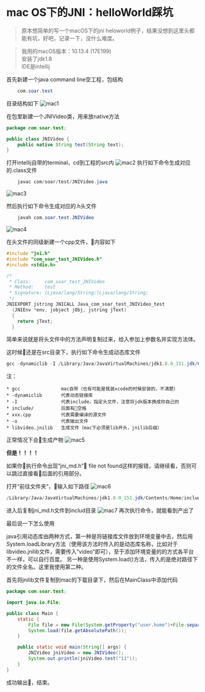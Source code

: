 # mac OS下的JNI：helloWorld踩坑

>原本想简单的写一个macOS下的jni heloworld例子，结果没想到这里头都能有坑，好吧，记录一下，没什么难度。

>我用的macOS版本：10.13.4 (17E199)<br>
安装了jdk1.8<br>
IDE是intellij

首先新建一个java command line空工程，包结构
```java
    com.soar.test
```
目录结构如下
![mac1](static/mac1.png)

在包里新建一个JNIVideo类，用来放native方法
```java
package com.soar.test;

public class JNIVideo {
    public native String test(String text);
}
```

打开intellij自带的terminal，cd到工程的src内
![mac2](static/mac2.png)
执行如下命令生成对应的.class文件
```java
    javac com/soar/test/JNIVideo.java 
```
![mac3](static/mac3.png)

然后执行如下命令生成对应的.h头文件
```java
    javah com.soar.test.JNIVideo
```
![mac4](static/mac4.png)

在头文件的同级新建一个cpp文件，内容如下
```cpp
#include "jni.h"
#include "com_soar_test_JNIVideo.h"
#include <stdio.h>

/*
 * Class:     com_soar_test_JNIVideo
 * Method:    test
 * Signature: (Ljava/lang/String;)Ljava/lang/String;
 */
JNIEXPORT jstring JNICALL Java_com_soar_test_JNIVideo_test
  (JNIEnv *env, jobject jObj, jstring jText)
  {
    return jText;
  }
```
简单来说就是将头文件中的方法声明复制过来，给入参加上参数名并实现方法体。

这时候还是在src目录下，执行如下命令生成动态库文件
```java
gcc -dynamiclib -I /Library/Java/JavaVirtualMachines/jdk1.8.0_151.jdk/Contents/Home/include/ com_soar_test_JNIVideo.cpp -o libvideo.jnilib
```
注：

    * gcc               mac自带（也有可能是我装xcode的时候安装的，不清楚）
    * -dynamiclib       代表动态链接库
    * -I                代表include，指定头文件，注意将jdk版本换成你自己的
    * include/          后面有空格
    * xxx.cpp           代表需要编译的源文件
    * -o                代表输出文件
    * libvideo.jnilib   生成文件（mac下必须是lib开头，jnilib后缀）

正常情况下会生成产物
![mac5](static/mac5.png)

**但是！！！！** 

如果你执行命令出现“jni_md.h” file not found这样的报错，请继续看，否则可以跳过直接看后面的引用部分。

打开“前往文件夹”，输入如下路径
![mac6](static/mac6.png)
```java
/Library/Java/JavaVirtualMachines/jdk1.8.0_151.jdk/Contents/Home/include/darwin/
```
进入后复制jni_md.h文件到includ目录
![mac7](static/mac7.png)
再次执行命令，就能看到产出了

最后说一下怎么使用

java引用动态库由两种方式，第一种是将链接库文件放到环境变量中去，然后用System.loadLibrary方法（使用该方法时传入的是动态库名称，比如对于libvideo.jnilib文件，需要传入“video”即可），至于添加环境变量的的方式各平台不一样，可以自行百度。
另一种是使用System.load()方法，传入的是绝对路径下的文件全名。这里我使用第二种。

首先将jnilib文件复制到mac的下载目录下，然后在MainClass中添加代码
```java
package com.soar.test;

import java.io.File;

public class Main {
    static {
        File file = new File(System.getProperty("user.home")+File.separator+"Downloads"+File.separator+"libvideo.jnilib");
        System.load(file.getAbsolutePath());
    }

    public static void main(String[] args) {
        JNIVideo jniVideo = new JNIVideo();
        System.out.println(jniVideo.test("11"));
    }
}
```

成功输出，结束。